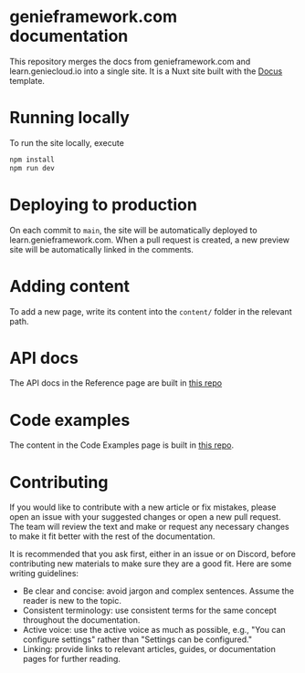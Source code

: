 # genieframework.com documentation

This repository merges the docs from genieframework.com and learn.geniecloud.io into a single site. It is a Nuxt site built with the [Docus](docus.dev) template.

# Running locally

To run the site locally, execute

```bash
npm install
npm run dev
```

# Deploying to production

On each commit to `main`, the site will be automatically deployed to learn.genieframework.com. When a pull request is created, a new preview site will be automatically linked in the comments.

# Adding content

To add a new page, write its content into the `content/` folder in the relevant path.

# API docs

The API docs in the Reference page are built in [this repo](https://github.com/GenieFramework/APIDocs)

# Code examples

The content in the Code Examples page is built in [this repo](https://github.com/BuiltWithGenie/CodeExamples).

# Contributing

If you would like to contribute with a new article or fix mistakes, please open an issue with your suggested changes or open a new pull request. The team will review the text and make or request any necessary changes to make it fit better with the rest of the documentation. 

It is recommended that you ask first, either in an issue or on Discord, before contributing new materials to make sure they are a good fit. Here are some writing guidelines:

- Be clear and concise: avoid jargon and complex sentences. Assume the reader is new to the topic.
- Consistent terminology: use consistent terms for the same concept throughout the documentation.
- Active voice: use the active voice as much as possible, e.g., "You can configure settings" rather than "Settings can be configured."
- Linking: provide links to relevant articles, guides, or documentation pages for further reading.
